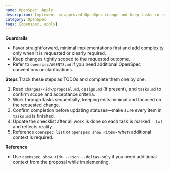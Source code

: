 ```yaml
---
name: OpenSpec: Apply
description: Implement an approved OpenSpec change and keep tasks in sync.
category: OpenSpec
tags: [openspec, apply]
---
```


<!-- OPENSPEC:START -->

**Guardrails**

- Favor straightforward, minimal implementations first and add complexity only when it is requested or clearly required.
- Keep changes tightly scoped to the requested outcome.
- Refer to `openspec/AGENTS.md` if you need additional OpenSpec conventions or clarifications.

**Steps**
Track these steps as TODOs and complete them one by one.

1. Read `changes/<id>/proposal.md`, `design.md` (if present), and `tasks.md` to confirm scope and acceptance criteria.
2. Work through tasks sequentially, keeping edits minimal and focused on the requested change.
3. Confirm completion before updating statuses—make sure every item in `tasks.md` is finished.
4. Update the checklist after all work is done so each task is marked `- [x]` and reflects reality.
5. Reference `openspec list` or `openspec show <item>` when additional context is required.

**Reference**

- Use `openspec show <id> --json --deltas-only` if you need additional context from the proposal while implementing.
<!-- OPENSPEC:END -->
